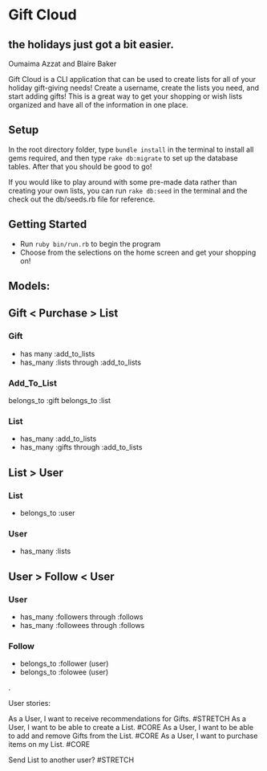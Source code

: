 # Gift Cloud
## the holidays just got a bit easier.

Oumaima Azzat and Blaire Baker

Gift Cloud is a CLI application that can be used to create lists for all of your holiday gift-giving needs! Create a username, create the lists you need, and start adding gifts! This is a great way to get your shopping or wish lists organized and have all of the information in one place. 

## Setup

In the root directory folder, type `bundle install` in the terminal to install all gems required, and then type `rake db:migrate` to set up the database tables. After that you should be good to go!

If you would like to play around with some pre-made data rather than creating your own lists, you can run `rake db:seed` in the terminal and the check out the db/seeds.rb file for reference.

## Getting Started

* Run `ruby bin/run.rb` to begin the program
* Choose from the selections on the home screen and get your shopping on!

## Models: 

## Gift < Purchase > List

### Gift 
* has many :add_to_lists
* has_many :lists through :add_to_lists

### Add_To_List
  belongs_to :gift
  belongs_to :list

### List
* has_many :add_to_lists
* has_many :gifts through :add_to_lists

## List > User

### List
* belongs_to :user

### User
* has_many :lists

## User > Follow < User

### User
* has_many :followers through :follows
* has_many :followees through :follows

### Follow
* belongs_to :follower (user)
* belongs_to :folowee (user)

. 

User stories:

As a User, I want to receive recommendations for Gifts. #STRETCH
As a User, I want to be able to create a List. #CORE
As a User, I want to be able to add and remove Gifts from the List. #CORE
As a User, I want to purchase items on my List. #CORE

Send List to another user? #STRETCH


